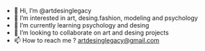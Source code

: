 - 👋 Hi, I’m @artdesinglegacy
- 👀 I’m interested in art, desing.fashion, modeling and psychology
- 🌱 I’m currently learning psychology and desing
- 💞️ I’m looking to collaborate on art and desing projects
- 📫 How to reach me ? artdesinglegacy@gmail.com 

<!---
artdesinglegacy/artdesinglegacy is a ✨ special ✨ repository because its `README.md` (this file) appears on your GitHub profile.
You can click the Preview link to take a look at your changes.
--->
